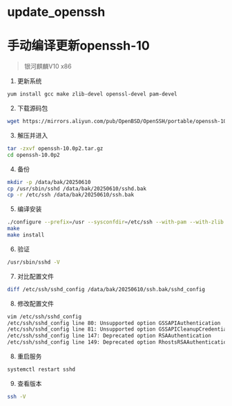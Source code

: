# update_openssh
# 手动编译更新openssh-10
> 银河麒麟V10 x86
1. 更新系统
```bash
yum install gcc make zlib-devel openssl-devel pam-devel
```
2. 下载源码包
```bash
wget https://mirrors.aliyun.com/pub/OpenBSD/OpenSSH/portable/openssh-10.0p2.tar.gz
```
3. 解压并进入
```bash
tar -zxvf openssh-10.0p2.tar.gz
cd openssh-10.0p2
```
4. 备份
```bash
mkdir -p /data/bak/20250610
cp /usr/sbin/sshd /data/bak/20250610/sshd.bak
cp -r /etc/ssh /data/bak/20250610/ssh.bak
```
5. 编译安装
```bash
./configure --prefix=/usr --sysconfdir=/etc/ssh --with-pam --with-zlib --with-ssl-dir=/usr --with-gssapi
make
make install
```
6. 验证
```bash
/usr/sbin/sshd -V
```
7. 对比配置文件
```bash
diff /etc/ssh/sshd_config /data/bak/20250610/ssh.bak/sshd_config
```
8. 修改配置文件
```bash
vim /etc/ssh/sshd_config
/etc/ssh/sshd_config line 80: Unsupported option GSSAPIAuthentication
/etc/ssh/sshd_config line 81: Unsupported option GSSAPICleanupCredentials
/etc/ssh/sshd_config line 147: Deprecated option RSAAuthentication
/etc/ssh/sshd_config line 149: Deprecated option RhostsRSAAuthentication
```
8. 重启服务
```bash
systemctl restart sshd
```
9. 查看版本
```bash
ssh -V
```
